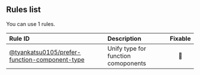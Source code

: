 <!-- This file has been automatically generated, in order to update it's content execute "npm run update" -->

## Rules list

You can use 1 rules.

| Rule ID                                                                                                                                                  | Description                         | Fixable  |
| :------------------------------------------------------------------------------------------------------------------------------------------------------- | :---------------------------------- | :------: |
| [@tyankatsu0105/prefer-function-component-type](https://github.com/tyankatsu0105/eslint-plugin/blob/master/docs/rules/prefer-function-component-type.md) | Unify type for function comoponents | :wrench: |
